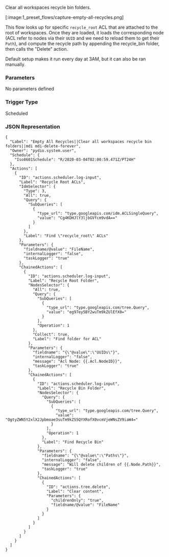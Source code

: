 
Clear all workspaces recycle bin folders.

[:image:1_preset_flows/capture-empty-all-recycles.png]

This flow looks up for specific `recycle_root` ACL that are attached to the root of workspaces. Once they are loaded, it loads the corresponding node (ACL refer to nodes via their `UUID` and we need to reload them to get their `Path`), and compute
the recycle path by appending the recycle_bin folder, then calls the "Delete" action.

Default setup makes it run every day at 3AM, but it can also be ran manually.

### Parameters

No parameters defined


### Trigger Type
Scheduled

### JSON Representation

```
{
  "Label": "Empty All Recycles||Clear all workspaces recycle bin folders||mdi mdi-delete-forever",
  "Owner": "pydio.system.user",
  "Schedule": {
    "Iso8601Schedule": "R/2020-03-04T02:00:59.471Z/PT24H"
  },
  "Actions": [
    {
      "ID": "actions.scheduler.log-input",
      "Label": "Recycle Root ACLs",
      "IdmSelector": {
        "Type": 3,
        "All": true,
        "Query": {
          "SubQueries": [
            {
              "type_url": "type.googleapis.com/idm.ACLSingleQuery",
              "value": "Cg4KDHJlY3ljbGVfcm9vdA=="
            }
          ]
        },
        "Label": "Find \"recycle_root\" ACLs"
      },
      "Parameters": {
        "fieldname/@value": "FileName",
        "internalLogger": "false",
        "taskLogger": "true"
      },
      "ChainedActions": [
        {
          "ID": "actions.scheduler.log-input",
          "Label": "Recycle Root Folder",
          "NodesSelector": {
            "All": true,
            "Query": {
              "SubQueries": [
                {
                  "type_url": "type.googleapis.com/tree.Query",
                  "value": "eg97ey5BY2wuTm9kZUlEfX0="
                }
              ],
              "Operation": 1
            },
            "Collect": true,
            "Label": "Find folder for ACL"
          },
          "Parameters": {
            "fieldname": "{\"@value\":\"UUIDs\"}",
            "internalLogger": "false",
            "message": "Acl Node: {{.Acl.NodeID}}",
            "taskLogger": "true"
          },
          "ChainedActions": [
            {
              "ID": "actions.scheduler.log-input",
              "Label": "Recycle Bin Folder",
              "NodesSelector": {
                "Query": {
                  "SubQueries": [
                    {
                      "type_url": "type.googleapis.com/tree.Query",
                      "value": "OgtyZWN5Y2xlX2Jpbmoae3suTm9kZS5QYXRofX0vcmVjeWNsZV9iaW4="
                    }
                  ],
                  "Operation": 1
                },
                "Label": "Find Recycle Bin"
              },
              "Parameters": {
                "fieldname": "{\"@value\":\"Paths\"}",
                "internalLogger": "false",
                "message": "Will delete children of {{.Node.Path}}",
                "taskLogger": "true"
              },
              "ChainedActions": [
                {
                  "ID": "actions.tree.delete",
                  "Label": "Clear content",
                  "Parameters": {
                    "childrenOnly": "true",
                    "fieldname/@value": "FileName"
                  }
                }
              ]
            }
          ]
        }
      ]
    }
  ]
}
```
